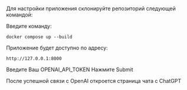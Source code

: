 Для настройки приложения склонируйте репозиторий следующей командой:



Введите команду:

    docker compose up --build

Приложение будет доступно по адресу:

    http://127.0.0.1:8000

Введите Ваш OPENAI_API_TOKEN
Нажмите Submit

После успешной связи с OpenAI откроется страница чата с ChatGPT

